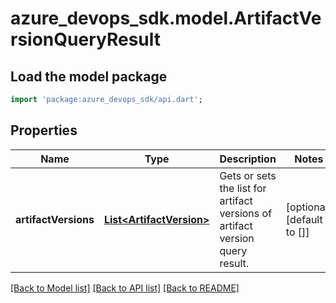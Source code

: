 # azure_devops_sdk.model.ArtifactVersionQueryResult

## Load the model package
```dart
import 'package:azure_devops_sdk/api.dart';
```

## Properties
Name | Type | Description | Notes
------------ | ------------- | ------------- | -------------
**artifactVersions** | [**List&lt;ArtifactVersion&gt;**](ArtifactVersion.md) | Gets or sets the list for artifact versions of artifact version query result. | [optional] [default to []]

[[Back to Model list]](../README.md#documentation-for-models) [[Back to API list]](../README.md#documentation-for-api-endpoints) [[Back to README]](../README.md)


